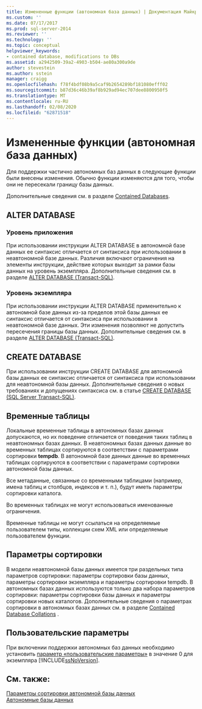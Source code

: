 ```yaml
---
title: Измененные функции (автономная база данных) | Документация Майкрософт
ms.custom: ''
ms.date: 07/17/2017
ms.prod: sql-server-2014
ms.reviewer: ''
ms.technology: ''
ms.topic: conceptual
helpviewer_keywords:
- contained database, modifications to DBs
ms.assetid: a2942509-39a2-4903-b504-ae80a300a9de
author: stevestein
ms.author: sstein
manager: craigg
ms.openlocfilehash: f78f4bdf08b9a5caf9b2654289bf181080efff02
ms.sourcegitcommit: b87d36c46b39af8b929ad94ec707dee8800950f5
ms.translationtype: MT
ms.contentlocale: ru-RU
ms.lasthandoff: 02/08/2020
ms.locfileid: "62871518"
---
```

# <a name="modified-features-contained-database"></a>Измененные функции (автономная база данных)
  Для поддержки частично автономных баз данных в следующие функции были внесены изменения. Обычно функции изменяются для того, чтобы они не пересекали границу базы данных.  
  
 Дополнительные сведения см. в разделе [Contained Databases](contained-databases.md).  
  
## <a name="alter-database"></a>ALTER DATABASE  
  
### <a name="application-level"></a>Уровень приложения  
 При использовании инструкции ALTER DATABASE в автономной базе данных ее синтаксис отличается от синтаксиса при использовании в неавтономной базе данных. Различия включают ограничения на элементы инструкции, действие которых выходит за рамки базы данных на уровень экземпляра. Дополнительные сведения см. в разделе [ALTER DATABASE (Transact-SQL)](/sql/t-sql/statements/alter-database-transact-sql).  
  
### <a name="instance-level"></a>Уровень экземпляра  
 При использовании инструкции ALTER DATABASE применительно к автономной базе данных из-за пределов этой базы данных ее синтаксис отличается от синтаксиса при использовании в неавтономной базе данных. Эти изменения позволяют не допустить пересечения границы базы данных. Дополнительные сведения см. в разделе [ALTER DATABASE (Transact-SQL)](/sql/t-sql/statements/alter-database-transact-sql).  
  
## <a name="create-database"></a>CREATE DATABASE  
 При использовании инструкции CREATE DATABASE для автономной базы данных ее синтаксис отличается от синтаксиса при использовании для неавтономной базы данных. Дополнительные сведения о новых требованиях и допущениях синтаксиса см. в статье [CREATE DATABASE (SQL Server Transact-SQL)](/sql/t-sql/statements/create-database-sql-server-transact-sql).  
  
## <a name="temporary-tables"></a>Временные таблицы  
 Локальные временные таблицы в автономных базах данных допускаются, но их поведение отличается от поведения таких таблиц в неавтономных базах данных. В неавтономных базах данных данные во временных таблицах сортируются в соответствии с параметрами сортировки **tempdb**. В автономной базе данных данные во временных таблицах сортируются в соответствии с параметрами сортировки автономной базы данных.  
  
 Все метаданные, связанные со временными таблицами (например, имена таблиц и столбцов, индексов и т. п.), будут иметь параметры сортировки каталога.  
  
 Во временных таблицах не могут использоваться именованные ограничения.  
  
 Временные таблицы не могут ссылаться на определяемые пользователем типы, коллекции схем XML или определяемые пользователем функции.  
  
## <a name="collation"></a>Параметры сортировки  
 В модели неавтономной базы данных имеется три раздельных типа параметров сортировки: параметры сортировки базы данных, параметры сортировки экземпляра и параметры сортировки tempdb. В автономных базах данных используются только два набора параметров сортировки: параметры сортировки базы данных и параметры сортировки новых каталогов. Дополнительные сведения о параметрах сортировки в автономных базах данных см. в разделе [Contained Database Collations](contained-database-collations.md) .  
  
## <a name="user-options"></a>Пользовательские параметры  
 При включении поддержки автономных баз данных необходимо установить [параметр «пользовательские параметры»](../../database-engine/configure-windows/configure-the-user-options-server-configuration-option.md) в значение 0 для экземпляра [!INCLUDE[ssNoVersion](../../includes/ssnoversion-md.md)].  
  
## <a name="see-also"></a>См. также:  
 [Параметры сортировки автономной базы данных](contained-database-collations.md)   
 [Автономные базы данных](contained-databases.md)  
  
  
